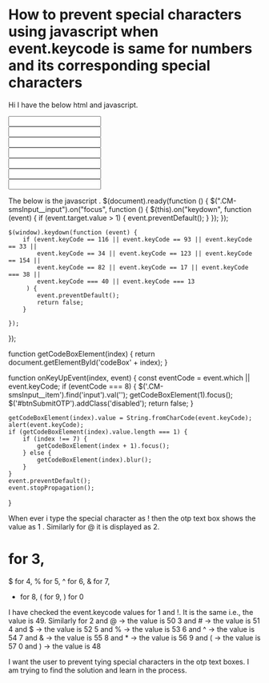 
# How to prevent special characters using javascript when event.keycode is same for numbers and its corresponding special characters

Hi I have the below html and javascript.
<div class="CM-smsInput" id="otp">
    <div class="CM-smsInput__control-wrapper">
    <div class="CM-smsInput__item otp"><input minlength="1" maxlength="1" name="code" autocomplete="off" class="CM-smsInput__input" pattern="[0-9]+" type="number" id="codeBox1" onkeyup="onKeyUpEvent(1, event)" required></div>
    <div class="CM-smsInput__item otp"><input minlength="1" maxlength="1" name="code" autocomplete="off" class="CM-smsInput__input" pattern="[0-9]+" type="number" id="codeBox2" onkeyup="onKeyUpEvent(2, event)" required></div>
    <div class="CM-smsInput__item otp"><input minlength="1" maxlength="1" name="code" autocomplete="off" class="CM-smsInput__input" pattern="[0-9]+" type="number" id="codeBox3" onkeyup="onKeyUpEvent(3, event)" required></div>
    <div class="CM-smsInput__item otp"><input minlength="1" maxlength="1" name="code" autocomplete="off" class="CM-smsInput__input" pattern="[0-9]+" type="number" id="codeBox4" onkeyup="onKeyUpEvent(4, event)" required></div>
    <div class="CM-smsInput__item otp"><input minlength="1" maxlength="1" name="code" autocomplete="off" class="CM-smsInput__input" pattern="[0-9]+" type="number" id="codeBox5" onkeyup="onKeyUpEvent(5, event)" required></div>
    <div class="CM-smsInput__item otp"><input minlength="1" maxlength="1" name="code" autocomplete="off" class="CM-smsInput__input" pattern="[0-9]+" type="number" id="codeBox6" onkeyup="onKeyUpEvent(6, event)" required></div>
    <div class="CM-smsInput__item otp"><input minlength="1" maxlength="1" name="code" autocomplete="off" class="CM-smsInput__input" pattern="[0-9]+" type="number" id="codeBox7" onkeyup="onKeyUpEvent(7, event)" required></div>
</div>   

The below is the javascript .
$(document).ready(function () {
    $(".CM-smsInput__input").on("focus", function () {
        $(this).on("keydown", function (event) {
            if (event.target.value > 1) {
                event.preventDefault();
            }
        });
    });

    $(window).keydown(function (event) {
        if (event.keyCode == 116 || event.keyCode == 93 || event.keyCode == 33 ||
            event.keyCode == 34 || event.keyCode == 123 || event.keyCode == 154 ||
            event.keyCode == 82 || event.keyCode == 17 || event.keyCode === 38 ||
            event.keyCode === 40 || event.keyCode === 13 
         ) {
            event.preventDefault();
            return false;
        }       
        
    });
});

function getCodeBoxElement(index) {
    return document.getElementById('codeBox' + index);
}

function onKeyUpEvent(index, event) {
    const eventCode = event.which || event.keyCode;
    if (eventCode === 8) {
        $('.CM-smsInput__item').find('input').val('');
        getCodeBoxElement(1).focus();
        $('#btnSubmitOTP').addClass('disabled');
        return false;
    }

    getCodeBoxElement(index).value = String.fromCharCode(event.keyCode);
    alert(event.keyCode);    
    if (getCodeBoxElement(index).value.length === 1) {
        if (index !== 7) {
            getCodeBoxElement(index + 1).focus();
        } else {
            getCodeBoxElement(index).blur();
        }
    }    
    event.preventDefault();
    event.stopPropagation();
}

                                         

When ever i type the special character as ! then the otp text box shows the value as 1 . Similarly for @ it is displayed as 2.
# for 3,
$ for 4,
% for 5,
^ for 6,
& for 7,
* for 8,
( for 9,
) for 0

I have checked the event.keycode values for 1 and !. It is the same i.e., the value is 49.
Similarly for 2 and @ -> the value is 50
3 and # -> the value is 51
4 and $ -> the value is 52
5 and % -> the value is 53
6 and ^ -> the value is 54
7 and & -> the value is 55
8 and * -> the value is 56
9 and ( -> the value is 57
0 and ) -> the value is 48

I want the user to prevent tying special characters in the otp text boxes.
I am trying to find the solution and learn in the process.

        